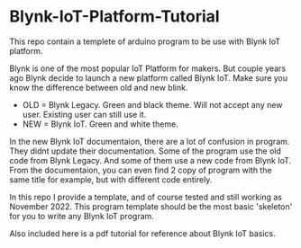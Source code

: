 # Blynk-IoT-Platform-Tutorial
This repo contain a templete of arduino program to be use with Blynk IoT platform.

Blynk is one of the most popular IoT Platform for makers.
But couple years ago Blynk decide to launch a new platform called Blynk IoT.
Make sure you know the difference between old and new blink.

* OLD = Blynk Legacy. Green and black theme. Will not accept any new user. Existing user can still use it.
* NEW = Blynk IoT. Green and white theme.

In the new Blynk IoT documentaion, there are a lot of confusion in program. They didnt update their documentation.
Some of the program use the old code from Blynk Legacy. And some of them use a new code from Blynk IoT.
From the documentaion, you can even find 2 copy of program with the same title for example, but with different code entirely.

In this repo I provide a template, and of course tested and still working as November 2022. This program template should be 
the most basic 'skeleton' for you to write any Blynk IoT program.

Also included here is a pdf tutorial for reference about Blynk IoT basics.
